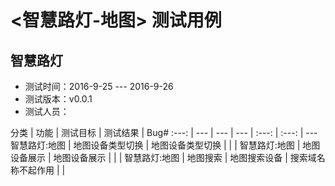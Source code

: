 # <智慧路灯-地图> 测试用例

## 智慧路灯

- 测试时间：2016-9-25 ---  2016-9-26
- 测试版本：v0.0.1
- 测试人员：

分类 | 功能 | 测试目标 | 测试结果 | Bug#
:---: | --- | --- | --- | :---: | :---: | ---
智慧路灯:地图 | 地图设备类型切换 | 地图设备类型切换 |  |  |
智慧路灯:地图 | 地图设备展示 | 地图设备展示 |  |  |
智慧路灯:地图 | 地图搜索 | 地图搜索设备 | 搜索域名称不起作用 |  |
